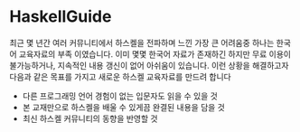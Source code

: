 # HaskellGuide
최근 몇 년간 여러 커뮤니티에서 하스켈을 전파하며 느낀 가장 큰 어려움중 하나는 한국어 교육자료의 부족 이였습니다.
이미 몇몇 한국어 자료가 존재하긴 하지만 무료 이용이 불가능하거나, 지속적인 내용 갱신이 없어 아쉬움이 있습니다.
이런 상황을 해결하고자 다음과 같은 목표를 가지고 새로운 하스켈 교육자료를 만드려 합니다

* 다른 프로그래밍 언어 경험이 없는 입문자도 읽을 수 있을 것
* 본 교재만으로 하스켈을 배울 수 있게끔 완결된 내용을 담을 것
* 최신 하스켈 커뮤니티의 동향을 반영할 것
